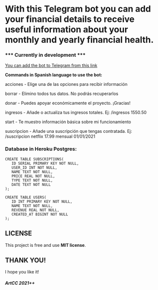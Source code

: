 # With this Telegram bot you can add your financial details to receive useful information about your monthly and yearly financial health.

### *** Currently in development ***

[You can add the bot to Telegram from this link](https://t.me/artcc_myfinancesbot)

<p><strong>Commands in Spanish language to use the bot:</p></strong>

<p>acciones - Elige una de las opciones para recibir información</p>
<p>borrar - Elimino todos tus datos. No podrás recuperarlos</p>
<p>donar - Puedes apoyar económicamente el proyecto. ¡Gracias!</p>
<p>ingresos - Añade o actualiza tus ingresos totales. Ej: /ingresos 1550.50</p>
<p>start - Te muestro información básica sobre mi funcionamiento</p>
<p>suscripcion - Añade una suscripción que tengas contratada. Ej: /suscripcion netflix 17.99 mensual 01/01/2021</p>

### Database in Heroku Postgres:

```
CREATE TABLE SUBSCRIPTIONS(
   ID SERIAL PRIMARY KEY NOT NULL,
   USER_ID INT NOT NULL,
   NAME TEXT NOT NULL,
   PRICE REAL NOT NULL,
   TYPE TEXT NOT NULL,
   DATE TEXT NOT NULL
);
```

```
CREATE TABLE USERS(
   ID INT PRIMARY KEY NOT NULL,
   NAME TEXT NOT NULL,
   REVENUE REAL NOT NULL,
   CREATED_AT BIGINT NOT NULL
);
```

## LICENSE

This project is free and use <b>MIT license</b>.

## THANK YOU!

I hope you like it!

##### ArtCC 2021++